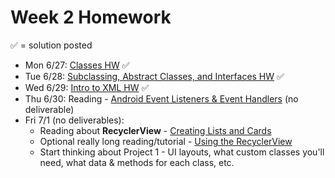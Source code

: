 # Week 2 Homework

&#x2705; = solution posted

- Mon 6/27: [Classes HW](https://github.com/ga-adi-nyc/Classes-HW) &#x2705;
- Tue 6/28: [Subclassing, Abstract Classes, and Interfaces HW](https://github.com/ga-adi-nyc/Subclassing-and-Interfaces-HW) &#x2705;
- Wed 6/29: [Intro to XML HW](https://github.com/ga-adi-nyc/Intro-to-XML-HW) &#x2705;
- Thu 6/30: Reading - [Android Event Listeners & Event Handlers](https://developer.android.com/guide/topics/ui/ui-events.html) (no deliverable)
- Fri 7/1 (no deliverables):
  - Reading about **RecyclerView** - [Creating Lists and Cards](https://developer.android.com/training/material/lists-cards.html)
  - Optional really long reading/tutorial - [Using the RecyclerView](https://guides.codepath.com/android/using-the-recyclerview)
  - Start thinking about Project 1 - UI layouts, what custom classes you'll need, what data & methods for each class, etc.

